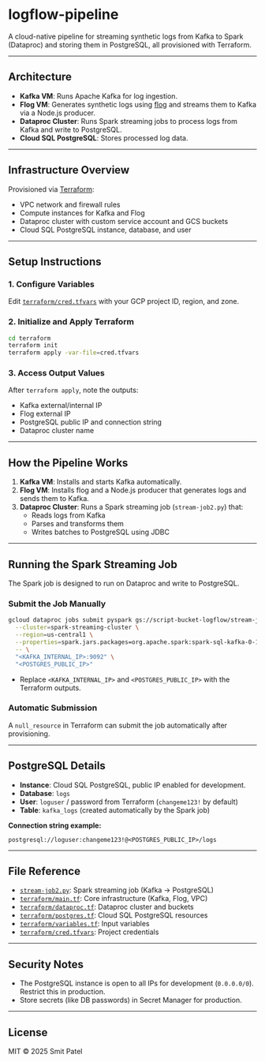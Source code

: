 # logflow-pipeline

A cloud-native pipeline for streaming synthetic logs from Kafka to Spark (Dataproc) and storing them in PostgreSQL, all provisioned with Terraform.

---

## Architecture

- **Kafka VM**: Runs Apache Kafka for log ingestion.
- **Flog VM**: Generates synthetic logs using [flog](https://github.com/mingrammer/flog) and streams them to Kafka via a Node.js producer.
- **Dataproc Cluster**: Runs Spark streaming jobs to process logs from Kafka and write to PostgreSQL.
- **Cloud SQL PostgreSQL**: Stores processed log data.

---

## Infrastructure Overview

Provisioned via [Terraform](terraform/):

- VPC network and firewall rules
- Compute instances for Kafka and Flog
- Dataproc cluster with custom service account and GCS buckets
- Cloud SQL PostgreSQL instance, database, and user

---

## Setup Instructions

### 1. Configure Variables

Edit [`terraform/cred.tfvars`](terraform/cred.tfvars) with your GCP project ID, region, and zone.

### 2. Initialize and Apply Terraform

```sh
cd terraform
terraform init
terraform apply -var-file=cred.tfvars
```

### 3. Access Output Values

After `terraform apply`, note the outputs:
- Kafka external/internal IP
- Flog external IP
- PostgreSQL public IP and connection string
- Dataproc cluster name

---

## How the Pipeline Works

1. **Kafka VM**: Installs and starts Kafka automatically.
2. **Flog VM**: Installs flog and a Node.js producer that generates logs and sends them to Kafka.
3. **Dataproc Cluster**: Runs a Spark streaming job (`stream-job2.py`) that:
   - Reads logs from Kafka
   - Parses and transforms them
   - Writes batches to PostgreSQL using JDBC

---

## Running the Spark Streaming Job

The Spark job is designed to run on Dataproc and write to PostgreSQL.

### Submit the Job Manually

```sh
gcloud dataproc jobs submit pyspark gs://script-bucket-logflow/stream-job2.py \
  --cluster=spark-streaming-cluster \
  --region=us-central1 \
  --properties=spark.jars.packages=org.apache.spark:spark-sql-kafka-0-10_2.12:3.3.0,org.postgresql:postgresql:42.5.1 \
  -- \
  "<KAFKA_INTERNAL_IP>:9092" \
  "<POSTGRES_PUBLIC_IP>"
```

- Replace `<KAFKA_INTERNAL_IP>` and `<POSTGRES_PUBLIC_IP>` with the Terraform outputs.

### Automatic Submission

A `null_resource` in Terraform can submit the job automatically after provisioning.

---

## PostgreSQL Details

- **Instance**: Cloud SQL PostgreSQL, public IP enabled for development.
- **Database**: `logs`
- **User**: `loguser` / password from Terraform (`changeme123!` by default)
- **Table**: `kafka_logs` (created automatically by the Spark job)

**Connection string example:**
```
postgresql://loguser:changeme123!@<POSTGRES_PUBLIC_IP>/logs
```

---

## File Reference

- [`stream-job2.py`](../stream-job2.py): Spark streaming job (Kafka → PostgreSQL)
- [`terraform/main.tf`](main.tf): Core infrastructure (Kafka, Flog, VPC)
- [`terraform/dataproc.tf`](dataproc.tf): Dataproc cluster and buckets
- [`terraform/postgres.tf`](postgres.tf): Cloud SQL PostgreSQL resources
- [`terraform/variables.tf`](variables.tf): Input variables
- [`terraform/cred.tfvars`](cred.tfvars): Project credentials

---

## Security Notes

- The PostgreSQL instance is open to all IPs for development (`0.0.0.0/0`). Restrict this in production.
- Store secrets (like DB passwords) in Secret Manager for production.

---

## License

MIT © 2025 Smit Patel